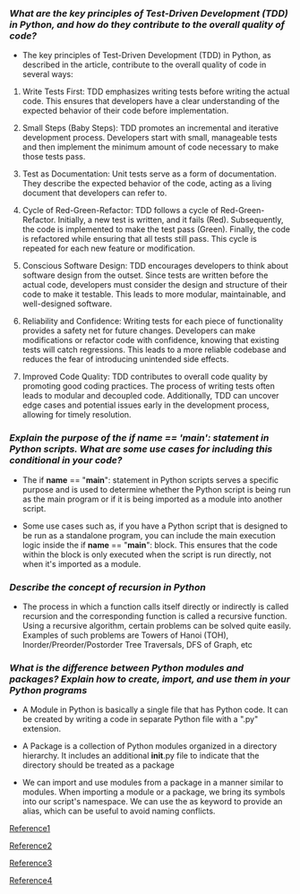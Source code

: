 ### *What are the key principles of Test-Driven Development (TDD) in Python, and how do they contribute to the overall quality of code?* ###

- The key principles of Test-Driven Development (TDD) in Python, as described in the article, contribute to the overall quality of code in several ways:

1. Write Tests First: TDD emphasizes writing tests before writing the actual code. This ensures that developers have a clear understanding of the expected behavior of their code before implementation. 

2. Small Steps (Baby Steps): TDD promotes an incremental and iterative development process. Developers start with small, manageable tests and then implement the minimum amount of code necessary to make those tests pass. 


3. Test as Documentation: Unit tests serve as a form of documentation. They describe the expected behavior of the code, acting as a living document that developers can refer to.

4. Cycle of Red-Green-Refactor: TDD follows a cycle of Red-Green-Refactor. Initially, a new test is written, and it fails (Red). Subsequently, the code is implemented to make the test pass (Green). Finally, the code is refactored while ensuring that all tests still pass. This cycle is repeated for each new feature or modification.

5. Conscious Software Design: TDD encourages developers to think about software design from the outset. Since tests are written before the actual code, developers must consider the design and structure of their code to make it testable. This leads to more modular, maintainable, and well-designed software.


6. Reliability and Confidence: Writing tests for each piece of functionality provides a safety net for future changes. Developers can make modifications or refactor code with confidence, knowing that existing tests will catch regressions. This leads to a more reliable codebase and reduces the fear of introducing unintended side effects.

7. Improved Code Quality: TDD contributes to overall code quality by promoting good coding practices. The process of writing tests often leads to modular and decoupled code. Additionally, TDD can uncover edge cases and potential issues early in the development process, allowing for timely resolution.

### *Explain the purpose of the if __name__ == '__main__': statement in Python scripts. What are some use cases for including this conditional in your code?* ###

- The if __name__ == "__main__": statement in Python scripts serves a specific purpose and is used to determine whether the Python script is being run as the main program or if it is being imported as a module into another script.

- Some use cases such as, if you have a Python script that is designed to be run as a standalone program, you can include the main execution logic inside the if __name__ == "__main__": block. This ensures that the code within the block is only executed when the script is run directly, not when it's imported as a module.

### *Describe the concept of recursion in Python* ###

- The process in which a function calls itself directly or indirectly is called recursion and the corresponding function is called a recursive function. Using a recursive algorithm, certain problems can be solved quite easily. Examples of such problems are Towers of Hanoi (TOH), Inorder/Preorder/Postorder Tree Traversals, DFS of Graph, etc

### *What is the difference between Python modules and packages? Explain how to create, import, and use them in your Python programs* ###

- A Module in Python is basically a single file that has Python code. It can be created by writing a code in separate Python file with a ".py" extension.

- A Package is a collection of Python modules organized in a directory hierarchy. It includes an additional __init__.py file to indicate that the directory should be treated as a package

- We can import and use modules from a package in a manner similar to modules. When importing a module or a package, we bring its symbols into our script's namespace. We can use the as keyword to provide an alias, which can be useful to avoid naming conflicts.

[Reference1](https://code.likeagirl.io/in-tests-we-trust-tdd-with-python-af69f47e6932) 

[Reference2](https://www.geeksforgeeks.org/what-does-the-if-__name__-__main__-do/#) 

[Reference3](https://www.geeksforgeeks.org/introduction-to-recursion-data-structure-and-algorithm-tutorials/)

[Reference4](https://www.youtube.com/watch?v=Mv9NEXX1VHc)
